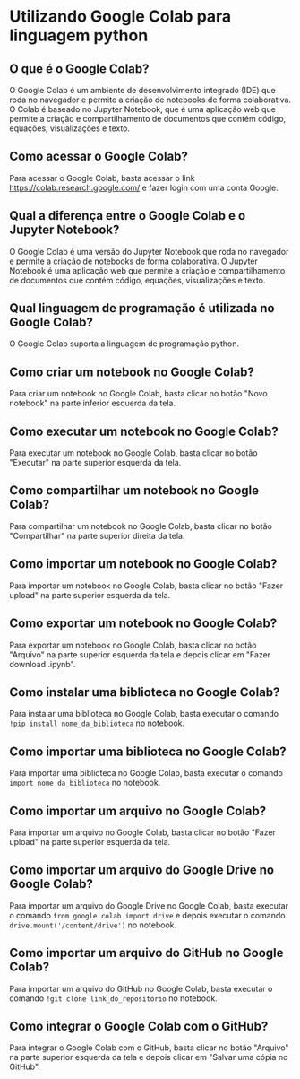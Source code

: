 # Utilizando Google Colab para linguagem python


## O que é o Google Colab?

O Google Colab é um ambiente de desenvolvimento integrado (IDE) que roda no navegador e permite a criação de notebooks de forma colaborativa. O Colab é baseado no Jupyter Notebook, que é uma aplicação web que permite a criação e compartilhamento de documentos que contém código, equações, visualizações e texto.

## Como acessar o Google Colab?

Para acessar o Google Colab, basta acessar o link https://colab.research.google.com/ e fazer login com uma conta Google.

## Qual a diferença entre o Google Colab e o Jupyter Notebook?

O Google Colab é uma versão do Jupyter Notebook que roda no navegador e permite a criação de notebooks de forma colaborativa. O Jupyter Notebook é uma aplicação web que permite a criação e compartilhamento de documentos que contém código, equações, visualizações e texto.

## Qual linguagem de programação é utilizada no Google Colab?

O Google Colab suporta a linguagem de programação python.

## Como criar um notebook no Google Colab?

Para criar um notebook no Google Colab, basta clicar no botão "Novo notebook" na parte inferior esquerda da tela.

## Como executar um notebook no Google Colab?

Para executar um notebook no Google Colab, basta clicar no botão "Executar" na parte superior esquerda da tela.

## Como compartilhar um notebook no Google Colab?

Para compartilhar um notebook no Google Colab, basta clicar no botão "Compartilhar" na parte superior direita da tela.

## Como importar um notebook no Google Colab?

Para importar um notebook no Google Colab, basta clicar no botão "Fazer upload" na parte superior esquerda da tela.

## Como exportar um notebook no Google Colab?

Para exportar um notebook no Google Colab, basta clicar no botão "Arquivo" na parte superior esquerda da tela e depois clicar em "Fazer download .ipynb".

## Como instalar uma biblioteca no Google Colab?

Para instalar uma biblioteca no Google Colab, basta executar o comando `!pip install nome_da_biblioteca` no notebook.

## Como importar uma biblioteca no Google Colab?

Para importar uma biblioteca no Google Colab, basta executar o comando `import nome_da_biblioteca` no notebook.

## Como importar um arquivo no Google Colab?

Para importar um arquivo no Google Colab, basta clicar no botão "Fazer upload" na parte superior esquerda da tela.

## Como importar um arquivo do Google Drive no Google Colab?

Para importar um arquivo do Google Drive no Google Colab, basta executar o comando `from google.colab import drive` e depois executar o comando `drive.mount('/content/drive')` no notebook.

## Como importar um arquivo do GitHub no Google Colab?

Para importar um arquivo do GitHub no Google Colab, basta executar o comando `!git clone link_do_repositório` no notebook.

## Como integrar o Google Colab com o GitHub?

Para integrar o Google Colab com o GitHub, basta clicar no botão "Arquivo" na parte superior esquerda da tela e depois clicar em "Salvar uma cópia no GitHub".

